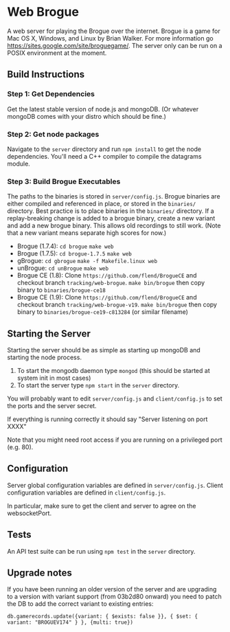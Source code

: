 Web Brogue
==========

A web server for playing the Brogue over the internet.  Brogue is a game for Mac OS X, Windows, and Linux by Brian Walker.  For more information go https://sites.google.com/site/broguegame/.  The server only can be run on a POSIX environment at the moment.

Build Instructions
-----------------------

### Step 1: Get Dependencies ###
Get the latest stable version of node.js and mongoDB. (Or whatever mongoDB comes with your distro which should be fine.)

### Step 2: Get node packages
Navigate to the `server` directory and run `npm install` to get the node dependencies. You'll need a C++ compiler to compile the datagrams module.

### Step 3: Build Brogue Executables ##
The paths to the binaries is stored in `server/config.js`.
Brogue binaries are either compiled and referenced in place, or stored in the `binaries/` directory. Best practice is to place binaries in the `binaries/` directory. If a replay-breaking change is added to a brogue binary, create a new variant and add a new brogue binary. This allows old recordings to still work. (Note that a new variant means separate high scores for now.)

* Brogue (1.7.4): `cd brogue` `make web`
* Brogue (1.7.5): `cd brogue-1.7.5` `make web`
* gBrogue: `cd gbrogue` `make -f Makefile.linux web`
* unBrogue: `cd unBrogue` `make web`
* Brogue CE (1.8): Clone `https://github.com/flend/BrogueCE` and checkout branch `tracking/web-brogue`. `make bin/brogue` then copy binary to `binaries/brogue-ce18`
* Brogue CE (1.9): Clone `https://github.com/flend/BrogueCE` and checkout branch `tracking/web-brogue-v19`. `make bin/brogue` then copy binary to `binaries/brogue-ce19-c813284` (or similar filename)

Starting the Server
----------------------------

Starting the server should be as simple as starting up mongoDB and starting the node process.

1. To start the mongodb daemon type `mongod` (this should be started at system init in most cases)
2. To start the server type `npm start` in the `server` directory.

You will probably want to edit `server/config.js` and `client/config.js` to set the ports and the server secret.

If everything is running correctly it should say "Server listening on port XXXX"

Note that you might need root access if you are running on a privileged port (e.g. 80).

Configuration
--------------------------------
Server global configuration variables are defined in `server/config.js`.
Client configuration variables are defined in `client/config.js`.

In particular, make sure to get the client and server to agree on the websocketPort.

Tests
----------------------------
An API test suite can be run using `npm test` in the `server` directory.

Upgrade notes
--------------------------------

If you have been running an older version of the server and are upgrading to a version with variant support (from 03b2d80 onward) you need to patch the DB to add the correct variant to existing entries:

```
db.gamerecords.update({variant: { $exists: false }}, { $set: { variant: "BROGUEV174" } }, {multi: true})
```